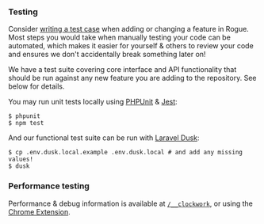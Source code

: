 ### Testing
Consider [writing a test case](http://laravel.com/docs/5.5/testing) when adding or changing a feature in Rogue. Most steps you would take when manually testing your code can be automated, which makes it easier for yourself & others to review your code and ensures we don't accidentally break something later on!

We have a test suite covering core interface and API functionality that should be run against any new feature you are adding to the repository. See below for details.

You may run unit tests locally using [PHPUnit](https://laravel.com/docs/5.5/http-tests) & [Jest](https://facebook.github.io/jest/):

    $ phpunit
    $ npm test

And our functional test suite can be run with [Laravel Dusk](https://laravel.com/docs/5.5/dusk):

    $ cp .env.dusk.local.example .env.dusk.local # and add any missing values!
    $ dusk

### Performance testing
Performance & debug information is available at [`/__clockwork`](http://rogue.test/__clockwork), or using the [Chrome Extension](https://chrome.google.com/webstore/detail/clockwork/dmggabnehkmmfmdffgajcflpdjlnoemp).
